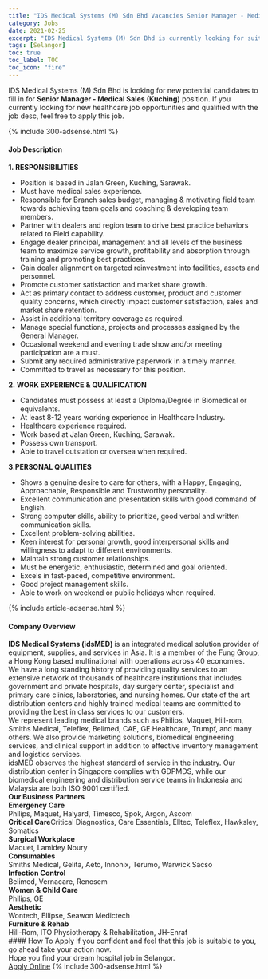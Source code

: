 ```yaml
---
title: "IDS Medical Systems (M) Sdn Bhd Vacancies Senior Manager - Medical Sales (Kuching)" 
category: Jobs 
date: 2021-02-25 
excerpt: "IDS Medical Systems (M) Sdn Bhd is currently looking for suitable person to fill in the Senior Manager - Medical Sales (Kuching) which positioned at Selangor" 
tags: [Selangor] 
toc: true 
toc_label: TOC 
toc_icon: "fire" 
--- 
```


<p>IDS Medical Systems (M) Sdn Bhd is looking for new potential candidates to fill in for <b>Senior Manager - Medical Sales (Kuching)</b> position. If you currently looking for new healthcare job opportunities and qualified with the job desc, feel free to apply this job.
</p>{% include 300-adsense.html %} 
<div><div><h4>Job Description</h4></div><div><div><span><div><div><strong>1.&#160;RESPONSIBILITIES</strong></div><ul><li>Position is based in Jalan Green, Kuching, Sarawak.</li><li>Must have medical sales experience.</li><li>Responsible for Branch sales budget, managing &amp; motivating field team towards achieving team goals and coaching &amp; developing team members.</li><li>Partner with dealers and region team to drive best practice behaviors related to Field capability.</li><li>Engage dealer principal, management and all levels of the business team to maximize service growth, profitability and absorption through training and promoting best practices.</li><li>Gain dealer alignment on targeted reinvestment into facilities, assets and personnel.</li><li>Promote customer satisfaction and market share growth.</li><li>Act as primary contact to address customer, product and customer quality concerns, which directly impact customer satisfaction, sales and market share retention.</li><li>Assist in additional territory coverage as required.</li><li>Manage special functions, projects and processes assigned by the General Manager.</li><li>Occasional weekend and evening trade show and/or meeting participation are a must.</li><li>Submit any required administrative paperwork in a timely manner.</li><li>Committed to travel as necessary for this position.</li></ul><div><strong>2.&#160;WORK EXPERIENCE &amp; QUALIFICATION</strong></div><ul><li>Candidates must possess at least a Diploma/Degree in Biomedical or equivalents.</li><li>At least 8-12 years working experience in Healthcare Industry.</li><li>Healthcare experience required.</li><li>Work based at Jalan Green, Kuching, Sarawak.</li><li>Possess own transport.</li><li>Able to travel outstation or oversea when required.</li></ul><div><strong>3.PERSONAL QUALITIES</strong></div><ul><li>Shows a genuine desire to care for others, with a Happy, Engaging, Approachable, Responsible and Trustworthy personality.</li><li>Excellent communication and presentation skills with good command of English.</li><li>Strong computer skills, ability to prioritize, good verbal and written communication skills.</li><li>Excellent problem-solving abilities.</li><li>Keen interest for personal growth, good interpersonal skills and willingness to adapt to different environments.</li><li>Maintain strong customer relationships.</li><li>Must be energetic, enthusiastic, determined and goal oriented.</li><li>Excels in fast-paced, competitive environment.</li><li>Good project management skills.</li><li>Able to work on weekend or public holidays when required.</li></ul></div></span></div></div></div> 
{% include article-adsense.html %} 
<div><div><h4>Company Overview</h4></div><div><div><span><div><div>
<div>
<div>
<div>
<div>
<strong>IDS Medical Systems (idsMED) </strong>is an integrated medical solution provider of equipment, supplies, and services in Asia. It is a member of the Fung Group, a Hong Kong based multinational with operations across 40 economies.</div>
<div>
					We have a long standing history of providing quality services to an extensive network of thousands of healthcare institutions that includes government and private hospitals, day surgery center, specialist and primary care clinics, laboratories, and nursing homes. Our state of the art distribution centers and highly trained medical teams are committed to providing the best in class services to our customers.</div>
<div>
					We represent leading medical brands such as Philips, Maquet, Hill-rom, Smiths Medical, Teleflex, Belimed, CAE, GE Healthcare, Trumpf, and many others. We also provide marketing solutions, biomedical engineering services, and clinical support in addition to effective inventory management and logistics services.</div>
<div>
					idsMED observes the highest standard of service in the industry. Our distribution center in Singapore complies with GDPMDS, while our biomedical engineering and distribution service teams in Indonesia and Malaysia are both ISO 9001 certified.</div>
</div>
</div>
</div>
</div>
<div>
<div>
<strong>Our Business Partners</strong></div>
<div>
<strong>Emergency Care</strong></div>
<div>
		Philips, Maquet, Halyard, Timesco, Spok, Argon, Ascom</div>
<div>
<strong>Critical Care</strong>Critical Diagnostics, Care Essentials, Elltec, Teleflex, Hawksley, Somatics</div>
<div>
<strong>Surgical Workplace</strong></div>
<div>
		Maquet, Lamidey Noury</div>
<div>
<b>Consumables</b></div>
<div>
		Smiths Medical, Gelita, Aeto, Innonix, Terumo, Warwick Sacso</div>
<div>
<b>Infection Control</b></div>
<div>
		Belimed, Vernacare, Renosem</div>
<div>
<b>Women &amp; Child Care</b></div>
<div>
		Philips, GE</div>
<div>
<b>Aesthetic</b></div>
<div>
		Wontech, Ellipse, Seawon Medictech</div>
<div>
<b>Furniture &amp; Rehab</b></div>
<div>
		Hill-Rom, ITO Physiotherapy &amp; Rehabilitation, JH-Enraf</div>
</div></div></span></div></div></div> 
#### How To Apply 
If you confident and feel that this job is suitable to you, go ahead take your action now. <br/> 
Hope you find your dream hospital job in Selangor. <br/> 
<a href="https://www.jobstreet.com.my/en/job/senior-manager-medical-sales-kuching-4490226?jobId=jobstreet-my-job-4490226" class="btn btn--warning" target="_blank" rel="nofollow noopenner">Apply Online</a> 
{% include 300-adsense.html %} 